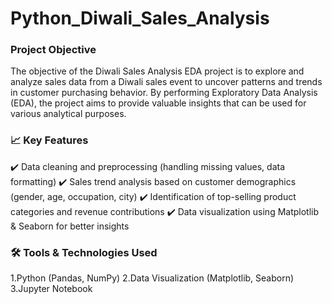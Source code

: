 #  Python_Diwali_Sales_Analysis
### Project Objective
The objective of the Diwali Sales Analysis EDA project is to explore and analyze sales data from a Diwali sales event to uncover patterns and trends in customer purchasing  behavior. By performing Exploratory Data Analysis (EDA), the project aims to provide valuable insights that can be used for various analytical purposes.

### 📈 Key Features

✔️ Data cleaning and preprocessing (handling missing values, data formatting) ✔️ Sales trend analysis based on customer demographics (gender, age, occupation, city) ✔️ Identification of top-selling product categories and revenue contributions ✔️ Data visualization using Matplotlib & Seaborn for better insights

### 🛠 Tools & Technologies Used

1.Python (Pandas, NumPy)
2.Data Visualization (Matplotlib, Seaborn)
3.Jupyter Notebook
